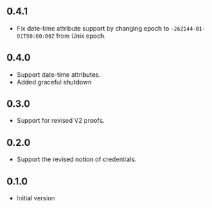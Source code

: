 ## 0.4.1

- Fix date-time attribute support by changing epoch to `-262144-01-01T00:00:00Z` from Unix epoch.

## 0.4.0

- Support date-time attributes.
- Added graceful shutdown

## 0.3.0

- Support for revised V2 proofs.

## 0.2.0

- Support the revised notion of credentials.

## 0.1.0

- Initial version
